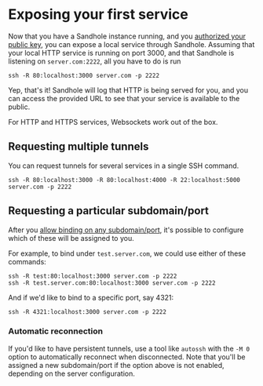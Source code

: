 # Exposing your first service

Now that you have a Sandhole instance running, and you [authorized your public key](./configuration.md#adding-users-and-admins), you can expose a local service through Sandhole. Assuming that your local HTTP service is running on port 3000, and that Sandhole is listening on `server.com:2222`, all you have to do is run

```shell
ssh -R 80:localhost:3000 server.com -p 2222
```

Yep, that's it! Sandhole will log that HTTP is being served for you, and you can access the provided URL to see that your service is available to the public.

For HTTP and HTTPS services, Websockets work out of the box.

## Requesting multiple tunnels

You can request tunnels for several services in a single SSH command.

```shell
ssh -R 80:localhost:3000 -R 80:localhost:4000 -R 22:localhost:5000 server.com -p 2222
```

## Requesting a particular subdomain/port

After you [allow binding on any subdomain/port](configuration.md#allow-binding-on-any-subdomainsports), it's possible to configure which of these will be assigned to you.

For example, to bind under `test.server.com`, we could use either of these commands:

```shell
ssh -R test:80:localhost:3000 server.com -p 2222
ssh -R test.server.com:80:localhost:3000 server.com -p 2222
```

And if we'd like to bind to a specific port, say 4321:

```shell
ssh -R 4321:localhost:3000 server.com -p 2222
```

### Automatic reconnection

If you'd like to have persistent tunnels, use a tool like `autossh` with the `-M 0` option to automatically reconnect when disconnected. Note that you'll be assigned a new subdomain/port if the option above is not enabled, depending on the server configuration.
